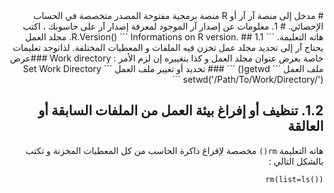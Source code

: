 
<div dir="rtl">
# مدخل إلى منصة آر
آر أو R منصة برمجية مفتوحة المصدر متخصصة في الحساب الإحصائي.
# 1. معلومات عن إصدار آر الموجود
لمعرفة إصدار آر على حاسوبك ، اكتب هاته التعليمة.
```
R.Version()
```
Informations on R version.
## 1.1. مجلد العمل
يحتاج آر إلى تحديد مجلد عمل تخزن فيه الملفات و المعطيات المختلفة. لذاتوجد تعليمات خاصة بعرض عنوان مجلد العمل و كذا بتغييره إن لزم الأمر :
Work directory
###عرض ملف العمل
```
getwd()
```
### تحديد أو تغيير ملف العمل
Set Work Directory
```
setwd('/Path/To/Work/Directory/')
```

## 1.2. تنظيف أو إفراغ بيئة العمل من الملفات السابقة أو العالقة

هاته التعليمة ```rm()``` مخصصة لإفراغ ذاكرة الحاسب من كل المعطيات المخزنة و تكتب بالشكل التالي :

```
rm(list=ls())
```
</div>

